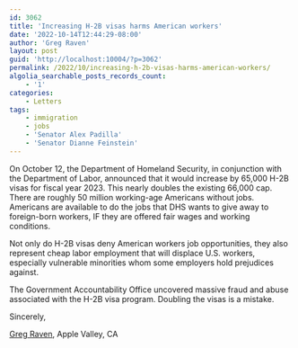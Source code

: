 ```yaml
---
id: 3062
title: 'Increasing H-2B visas harms American workers'
date: '2022-10-14T12:44:29-08:00'
author: 'Greg Raven'
layout: post
guid: 'http://localhost:10004/?p=3062'
permalink: /2022/10/increasing-h-2b-visas-harms-american-workers/
algolia_searchable_posts_records_count:
    - '1'
categories:
    - Letters
tags:
    - immigration
    - jobs
    - 'Senator Alex Padilla'
    - 'Senator Dianne Feinstein'
---
```


On October 12, the Department of Homeland Security, in conjunction with the Department of Labor, announced that it would increase by 65,000 H-2B visas for fiscal year 2023. This nearly doubles the existing 66,000 cap. There are roughly 50 million working-age Americans without jobs. Americans are available to do the jobs that DHS wants to give away to foreign-born workers, IF they are offered fair wages and working conditions.

Not only do H-2B visas deny American workers job opportunities, they also represent cheap labor employment that will displace U.S. workers, especially vulnerable minorities whom some employers hold prejudices against.

The Government Accountability Office uncovered massive fraud and abuse associated with the H-2B visa program. Doubling the visas is a mistake.

Sincerely,

[Greg Raven](https://www.gregraven.org/), Apple Valley, CA